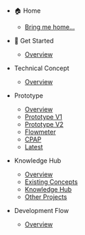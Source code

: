 * :house: Home
  * [Bring me home...](README.md)

* :rocket: Get Started
  * [Overview](01_getstarted/README.md)

* Technical Concept
  * [Overview](02_concept/README.md)

* Prototype
  * [Overview](03_prototype/README.md)
  * [Prototype V1](03_prototype/prototype1st.md)
  * [Prototype V2](03_prototype/prototype2nd.md)
  * [Flowmeter](03_prototype/flowmeter.md)
  * [CPAP](03_prototype/cpapPrototype.md)
  * [Latest](03_prototype/latest.md)

* Knowledge Hub
  * [Overview](04_knowledge/README.md)
  * [Existing Concepts](04_knowledge/existingConcepts.md)
  * [Knowledge Hub](04_knowledge/knowledgeHub.md)
  * [Other Projects](04_knowledge/otherProjects.md)

* Development Flow
  * [Overview](08_development/README.md)
